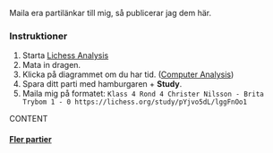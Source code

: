 Maila era partilänkar till mig, så publicerar jag dem här.  

### Instruktioner

1. Starta [Lichess Analysis](LICHESS/analysis)
2. Mata in dragen.
3. Klicka på diagrammet om du har tid. ([Computer Analysis](files/Screenshot_2024-02-24.png))
4. Spara ditt parti med hamburgaren + **Study**.
5. Maila mig på formatet: `Klass 4 Rond 4 Christer Nilsson - Brita Trybom 1 - 0 https://lichess.org/study/pYjvo5dL/lggFnOo1`

CONTENT

#### [Fler partier](SENIOR/htmfiler/partier.htm)
